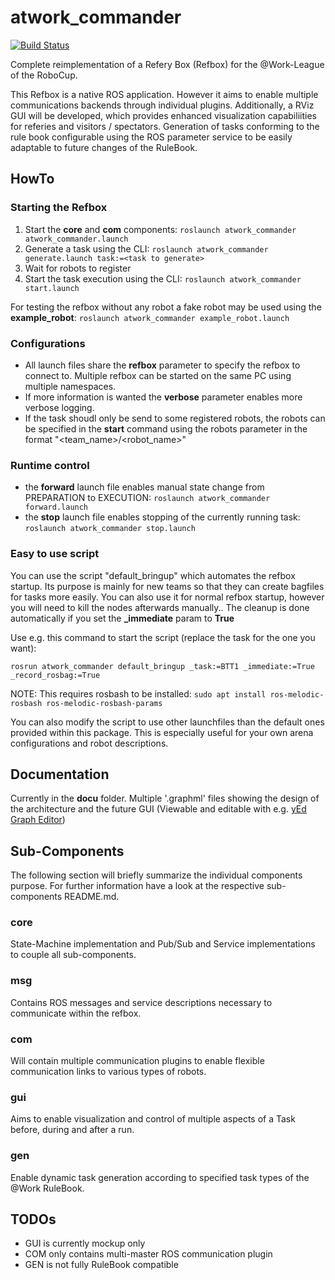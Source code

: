 # atwork_commander

[![Build Status](https://travis-ci.org/steup/atwork-commander.svg?branch=master)](https://travis-ci.org/steup/atwork-commander)

Complete reimplementation of a Refery Box (Refbox) for the @Work-League of the RoboCup.

This Refbox is a native ROS application. However it aims to enable multiple communications backends through individual plugins.
Additionally, a RViz GUI will be developed, which provides enhanced visualization capabiliities for referies and visitors / spectators. Generation of tasks conforming to the rule book configurable using the ROS parameter service to be easily adaptable to future changes of the RuleBook.


## HowTo

### Starting the Refbox

1. Start the __core__ and __com__ components: `roslaunch atwork_commander atwork_commander.launch`
2. Generate a task using the CLI: `roslaunch atwork_commander generate.launch task:=<task to generate>`
3. Wait for robots to register
4. Start the task execution using the CLI: `roslaunch atwork_commander start.launch`

For testing the refbox without any robot a fake robot may be used using the **example_robot**:
`roslaunch atwork_commander example_robot.launch`

### Configurations

- All launch files share the __refbox__ parameter to specify the refbox to connect to. Multiple refbox can be started on the same PC using multiple namespaces.
- If more information is wanted the __verbose__ parameter enables more verbose logging.
- If the task shoudl only be send to some registered robots, the robots can be specified in the __start__ command using the robots parameter in the format "<team_name>/<robot_name>"

### Runtime control

- the __forward__ launch file enables manual state change from PREPARATION to EXECUTION:
  `roslaunch atwork_commander forward.launch`
- the __stop__ launch file enables stopping of the currently running task:
  `roslaunch atwork_commander stop.launch`

### Easy to use script

You can use the script "default_bringup" which automates the refbox startup.
Its purpose is mainly for new teams so that they can create bagfiles for tasks more easily.
You can also use it for normal refbox startup, however you will need to kill the nodes afterwards manually..
The cleanup is done automatically if you set the  **_immediate** param to **True**

Use e.g. this command to start the script (replace the task for the one you want):

`rosrun atwork_commander default_bringup _task:=BTT1 _immediate:=True _record_rosbag:=True`

NOTE: This requires rosbash to be installed:
`sudo apt install ros-melodic-rosbash ros-melodic-rosbash-params`

You can also modify the script to use other launchfiles than the default ones provided within this package.
This is especially useful for your own arena configurations and robot descriptions.

## Documentation

Currently in the __docu__ folder. Multiple '.graphml' files showing the design of the architecture and the future GUI (Viewable and editable with e.g. [yEd Graph Editor](https://www.yworks.com/products/yed))

## Sub-Components

The following section will briefly summarize the individual components purpose.
For further information have a look at the respective sub-components README.md.

### core

State-Machine implementation and Pub/Sub and Service implementations to couple all sub-components.

### msg

Contains ROS messages and service descriptions necessary to communicate within
the refbox.

### com

Will contain multiple communication plugins to enable flexible communication
links to various types of robots.

### gui

Aims to enable visualization and control of multiple aspects of a Task before, during and after a run.

### gen

Enable dynamic task generation according to specified task types of the @Work
RuleBook.

## TODOs

- GUI is currently mockup only
- COM only contains multi-master ROS communication plugin
- GEN is not fully RuleBook compatible
